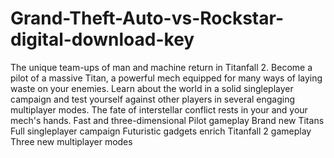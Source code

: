 # Grand-Theft-Auto-vs-Rockstar-digital-download-key
The unique team-ups of man and machine return in Titanfall 2. Become a pilot of a massive Titan, a powerful mech equipped for many ways of laying waste on your enemies. Learn about the world in a solid singleplayer campaign and test yourself against other players in several engaging multiplayer modes. The fate of interstellar conflict rests in your and your mech's hands. Fast and three-dimensional Pilot gameplay Brand new Titans Full singleplayer campaign Futuristic gadgets enrich Titanfall 2 gameplay Three new multiplayer modes
